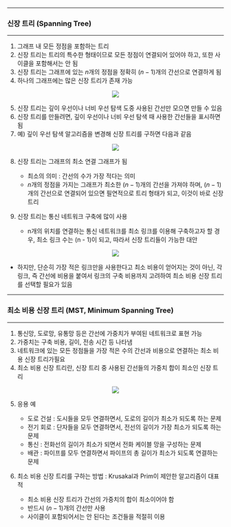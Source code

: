 -----
### 신장 트리 (Spanning Tree)
-----
1. 그래프 내 모든 정점을 포함하는 트리
2. 신장 트리는 트리의 특수한 형태이므로 모든 정점이 연결되어 있어야 하고, 또한 사이클을 포함해서는 안 됨
3. 신장 트리는 그래프에 있는 $n$개의 정점을 정확히 $(n - 1)$개의 간선으로 연결하게 됨
4. 하나의 그래프에는 많은 신장 트리가 존재 가능
<div align="center">
<img src="https://github.com/user-attachments/assets/ea85f0f0-0ccb-4032-9081-7e732ba7d709">
</div>

5. 신장 트리는 깊이 우선이나 너비 우선 탐색 도중 사용된 간선만 모으면 만들 수 있음
6. 신장 트리를 만들려면, 깊이 우선이나 너비 우선 탐색 때 사용한 간선들을 표시하면 됨
7. 예) 깊이 우선 탐색 알고리즘을 변경해 신장 트리를 구하면 다음과 같음
<div align="center">
<img src="https://github.com/user-attachments/assets/d17c48ac-6114-4da4-a5c0-d5e72f771a55">
</div>

8. 신장 트리는 그래프의 최소 연결 그래프가 됨
   - 최소의 의미 : 간선의 수가 가장 적다는 의미
   - $n$개의 정점을 가지는 그래프가 최소한 $(n-1)$개의 간선을 가져야 하며, $(n - 1)$개의 간선으로 연결되어 있으면 필연적으로 트리 형태가 되고, 이것이 바로 신장 트리

9. 신장 트리는 통신 네트워크 구축에 많이 사용
    - n개의 위치를 연결하는 통신 네트워크를 최소 링크를 이용해 구축하고자 할 경우, 최소 링크 수는 (n - 1)이 되고, 따라서 신장 트리들이 가능한 대안
<div align="center">
<img src="https://github.com/user-attachments/assets/eaa2bf71-54d3-4714-b681-751c6f0b4619">
</div>

   - 하지만, 단순히 가장 적은 링크만을 사용한다고 최소 비용이 얻어지는 것이 아닌, 각 링크, 즉 간선에 비용을 붙여서 링크의 구축 비용까지 고려하여 최소 비용 신장 트리를 선택할 필요가 있음

-----
### 최소 비용 신장 트리 (MST, Minimum Spanning Tree)
-----
1. 통신망, 도로망, 유통망 등은 간선에 가중치가 부여된 네트워크로 표현 가능
2. 가중치는 구축 비용, 길이, 전송 시간 등 나타냄
3. 네트워크에 있는 모든 정점들을 가장 적은 수의 간선과 비용으로 연결하는 최소 비용 신장 트리가필요
4. 최소 비용 신장 트리란, 신장 트리 중 사용된 간선들의 가중치 합이 최소인 신장 트리
<div align="center">
<img src="https://github.com/user-attachments/assets/f4389a85-fd06-4154-867b-13bdfdb68aaf">
</div>

5. 응용 예
   - 도로 건설 : 도시들을 모두 연결하면서, 도로의 길이가 최소가 되도록 하는 문제
   - 전기 회로 : 단자들을 모두 연결하면서, 전선의 길이가 가장 최소가 되도록 하는 문제
   - 통신 : 전화선의 길이가 최소가 되면서 전화 케이블 망을 구성하는 문제
   - 배관 : 파이프를 모두 연결하면서 파이프의 총 길이가 최소가 되도록 연결하는 문제

6. 최소 비용 신장 트리를 구하는 방법 : Krusakal과 Prim이 제안한 알고리즘이 대표적
   - 최소 비용 신장 트리가 간선의 가중치의 합이 최소이어야 함
   - 반드시 $(n - 1)$개의 간선만 사용
   - 사이클이 포함되어서는 안 된다는 조건들을 적절히 이용
